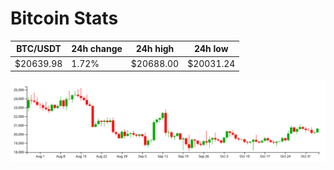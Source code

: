 # Bitcoin Stats

BTC/USDT|24h change|24h high|24h low|
|---|---|---|---|
|$20639.98|1.72%|$20688.00|$20031.24|

<img src="./chart.svg">
